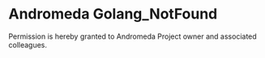 # Andromeda Golang_NotFound

Permission is hereby granted to Andromeda Project owner and associated colleagues.
